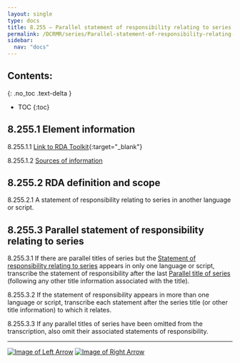 ```yaml
---
layout: single
type: docs
title: 8.255 — Parallel statement of responsibility relating to series
permalink: /DCRMR/series/Parallel-statement-of-responsibility-relating-to-series/
sidebar:
  nav: "docs"
---
```


## Contents:
{: .no_toc .text-delta }

- TOC
{:toc}

## 8.255.1 Element information

<a name="8.255.1.1">8.255.1.1</a> [Link to RDA Toolkit](https://beta.rdatoolkit.org/en-US_ala-cc4dfafb-b41b-339d-85ea-17cebe940dff){:target="_blank"}

<a name="8.255.1.2">8.255.1.2</a> [Sources of information](/DCRMR/series/#8011-sources-of-information)

## 8.255.2 RDA definition and scope

<a name="8.255.2.1">8.255.2.1</a> A statement of responsibility relating to series in another language or script.

## 8.255.3 Parallel statement of responsibility relating to series

<a name="8.255.3.1">8.255.3.1</a> If there are parallel titles of series but the [Statement of responsibility relating to series](/DCRMR/series/Statement-of-responsibility-relating-to-series/) appears in only one language or script, transcribe the statement of responsibility after the last [Parallel title of series](/DCRMR/series/Parallel-title-of-series/) (following any other title information associated with the title). 

<a name="8.255.3.2">8.255.3.2</a> If the statement of responsibility appears in more than one language or script, transcribe each statement after the series title (or other title information) to which it relates.

<a name="8.255.3.3">8.255.3.3</a> If any parallel titles of series have been omitted from the transcription, also omit their associated statements of responsibility.

---

[![Image of Left Arrow](https://rbms-bsc.github.io/DCRMR/assets/pictures/navigation/Arrow_Left.png "8.25 — Statement of responsibility relating to series")](/DCRMR/series/Statement-of-responsibility-relating-to-series/) [![Image of Right Arrow](https://rbms-bsc.github.io/DCRMR/assets/pictures/navigation/Arrow_Right.png "8.27 — Numbering within sequence")](/DCRMR/series/Numbering-within-sequence/)

